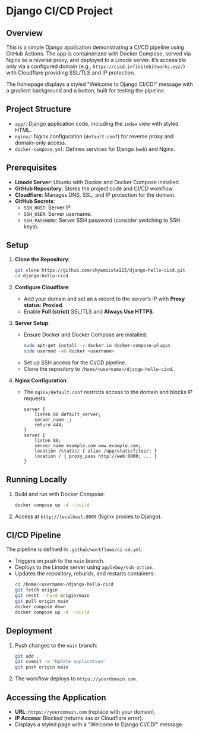 # Django CI/CD Project

## Overview
This is a simple Django application demonstrating a CI/CD pipeline using GitHub Actions. The app is containerized with Docker Compose, served via Nginx as a reverse proxy, and deployed to a Linode server. It’s accessible only via a configured domain (e.g., `https://cicd.infinitebitworks.xyz/`) with Cloudflare providing SSL/TLS and IP protection.

The homepage displays a styled "Welcome to Django CI/CD!" message with a gradient background and a button, built for testing the pipeline.

## Project Structure
- `app/`: Django application code, including the `index` view with styled HTML.
- `nginx/`: Nginx configuration (`default.conf`) for reverse proxy and domain-only access.
- `docker-compose.yml`: Defines services for Django (`web`) and Nginx.

## Prerequisites
- **Linode Server**: Ubuntu with Docker and Docker Compose installed.
- **GitHub Repository**: Stores the project code and CI/CD workflow.
- **Cloudflare**: Manages DNS, SSL, and IP protection for the domain.
- **GitHub Secrets**:
  - `SSH_HOST`: Server IP.
  - `SSH_USER`: Server username.
  - `SSH_PASSWORD`: Server SSH password (consider switching to SSH keys).

## Setup
1. **Clone the Repository**:
   ```bash
   git clone https://github.com/shyambista123/django-hello-cicd.git
   cd django-hello-cicd
   ```

2. **Configure Cloudflare**:
   - Add your domain and set an `A` record to the server’s IP with **Proxy status: Proxied**.
   - Enable **Full (strict)** SSL/TLS and **Always Use HTTPS**.

3. **Server Setup**:
   - Ensure Docker and Docker Compose are installed:
     ```bash
     sudo apt-get install -y docker.io docker-compose-plugin
     sudo usermod -aG docker <username>
     ```
   - Set up SSH access for the CI/CD pipeline.
   - Clone the repository to `/home/<username>/django-hello-cicd`.

4. **Nginx Configuration**:
   - The `nginx/default.conf` restricts access to the domain and blocks IP requests:
     ```nginx
     server {
         listen 80 default_server;
         server_name _;
         return 444;
     }
     server {
         listen 80;
         server_name example.com www.example.com;
         location /static/ { alias /app/staticfiles/; }
         location / { proxy_pass http://web:8000; ... }
     }
     ```

## Running Locally
1. Build and run with Docker Compose:
   ```bash
   docker compose up -d --build
   ```
2. Access at `http://localhost:8000` (Nginx proxies to Django).

## CI/CD Pipeline
The pipeline is defined in `.github/workflows/ci-cd.yml`:
- Triggers on push to the `main` branch.
- Deploys to the Linode server using `appleboy/ssh-action`.
- Updates the repository, rebuilds, and restarts containers:
  ```bash
  cd /home/<username>/django-hello-cicd
  git fetch origin
  git reset --hard origin/main
  git pull origin main
  docker compose down
  docker compose up -d --build
  ```

## Deployment
1. Push changes to the `main` branch:
   ```bash
   git add .
   git commit -m "Update application"
   git push origin main
   ```
2. The workflow deploys to `https://yourdomain.com`.

## Accessing the Application
- **URL**: `https://yourdomain.com` (replace with your domain).
- **IP Access**: Blocked (returns `444` or Cloudflare error).
- Displays a styled page with a "Welcome to Django CI/CD!" message.
